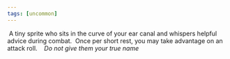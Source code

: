 ```yaml
---
tags: [uncommon]
---
```

 A tiny sprite who sits in the curve of your ear canal and whispers helpful advice during combat.  Once per short rest, you may take advantage on an attack roll. 
 
 *Do not give them your true name*